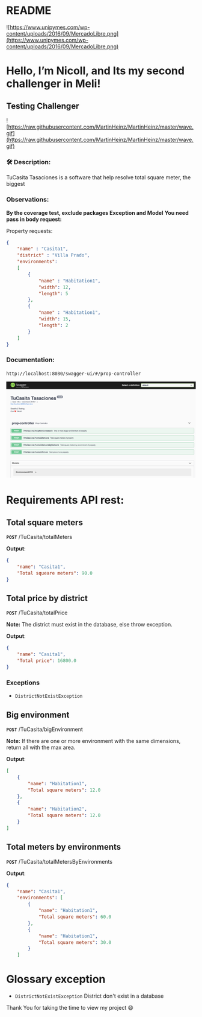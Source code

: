 # README

![https://www.unipymes.com/wp-content/uploads/2016/09/MercadoLibre.png](https://www.unipymes.com/wp-content/uploads/2016/09/MercadoLibre.png)

# Hello, I’m Nicoll, and Its my second challenger in Meli!

## Testing Challenger

![https://raw.githubusercontent.com/MartinHeinz/MartinHeinz/master/wave.gif](https://raw.githubusercontent.com/MartinHeinz/MartinHeinz/master/wave.gif)

### 🛠 Description:

TuCasita Tasaciones is a software that help resolve total square meter, the biggest

### Observations:

**By the coverage test, exclude packages Exception and Model**
**You need pass in body request:**

Property requests:

```json
{
    "name" : "Casita1",
    "district" : "Villa Prado",
    "environments":
    [
        {
            "name" : "Habitation1",
            "width": 12,
            "length": 5
        },
        {
            "name" : "Habitation1",
            "width": 15,
            "length": 2
        }
    ]
}
```

### Documentation:

`http://localhost:8080/swagger-ui/#/prop-controller`

![swagger-screenshot](./Images/Untitled.png)

# Requirements API rest:

## Total square meters

**`POST`** /TuCasita/totalMeters

**Output**:

```json
{
    "name": "Casita1",
    "Total squeare meters": 90.0
}
```

## Total price by district

**`POST`** /TuCasita/totalPrice

**Note:**  The district must exist in the database, else throw exception.

**Output**:

```json
{
    "name": "Casita1",
    "Total price": 16800.0
}
```

### Exceptions

- `DistrictNotExistException`

## Big environment

**`POST`** /TuCasita/bigEnvironment

**Note:**  If there are one or more environment with the same dimensions, return all with the max area.

**Output**:

```json
[
    {
        "name": "Habitation1",
        "Total square meters": 12.0
    },
    {
        "name": "Habitation2",
        "Total square meters": 12.0
    }
]
```

## Total meters by environments

**`POST`** /TuCasita/totalMetersByEnvironments

**Output**:

```json
{
    "name": "Casita1",
    "environments": [
        {
            "name": "Habitation1",
            "Total square meters": 60.0
        },
        {
            "name": "Habitation1",
            "Total square meters": 30.0
        }
    ]
```

# Glossary exception

- `DistrictNotExistException` District don't exist in a database

Thank You for taking the time to view my project 😄
